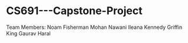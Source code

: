 # CS691---Capstone-Project

Team Members:
Noam Fisherman
Mohan Nawani
Ileana Kennedy
Griffin King
Gaurav Haral
